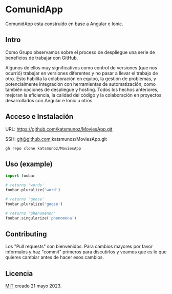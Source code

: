 # ComunidApp
ComunidApp esta construído en base a Angular e Ionic.

## Intro
Como Grupo observamos sobre el proceso de despliegue una serie de beneficios de trabajar con GitHub.

Algunos de ellos muy significativos como control de versiones (que nos ocurrió) trabajar en versiones diferentes y no pasar a llevar el trabajo de otro. Esto habilita la colaboración en equipo, la gestión de problemas, y potencialmente integración con herramientas de automatización, como también opciones de despliegue y hosting. Todos los hechos anteriores, mejoran la eficiencia, la calidad del código y la colaboración en proyectos desarrollados con Angular e Ionic u otros.


## Acceso e Instalación

URL: https://github.com/katsmunoz/MoviesApp.git

SSH: git@github.com:katsmunoz/MoviesApp.git

```Cli
gh repo clone katsmunoz/MoviesApp
```


## Uso (example)

```python
import foobar

# returns 'words'
foobar.pluralize('word')

# returns 'geese'
foobar.pluralize('goose')

# returns 'phenomenon'
foobar.singularize('phenomena')
```


## Contributing

Los "Pull requests" son bienvenidos. Para cambios mayores por favor informalos y haz "commit" primeros para discutirlos y veamos que es lo que quieres cambiar antes de hacer esos cambios.


## Licencia

[MIT](https://choosealicense.com/licenses/mit/) creado 21 mayo 2023.
